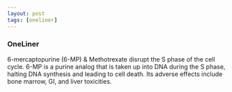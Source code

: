 ```yaml
---
layout: post
tags: [oneliner]
---
```



### OneLiner

6-mercaptopurine (6-MP) & Methotrexate disrupt the S phase of the cell cycle. 6-MP is a purine analog that is taken up into DNA during the S phase, halting DNA synthesis and leading to cell death. Its adverse effects include bone marrow, GI, and liver toxicities.
